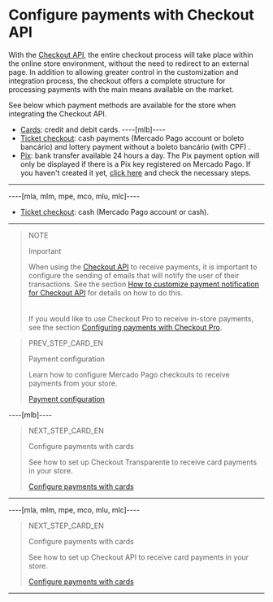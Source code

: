 # Configure payments with Checkout API

With the [Checkout API](/developers/en/guides/checkout-api/landing), the entire checkout process will take place within the online store environment, without the need to redirect to an external page. In addition to allowing greater control in the customization and integration process, the checkout offers a complete structure for processing payments with the main means available on the market.

See below which payment methods are available for the store when integrating the Checkout API.

* [Cards](/developers/en/docs/prestashop/payment-configuration/checkout-api/cards): credit and debit cards.
----[mlb]----
* [Ticket checkout](/developers/en/docs/prestashop/payment-configuration/checkout-api/ticket-checkout): cash payments (Mercado Pago account or boleto bancário) and lottery payment without a boleto bancário (with CPF) .
* [Pix](/developers/en/docs/prestashop/payment-configuration/checkout-api/pix): bank transfer available 24 hours a day. The Pix payment option will only be displayed if there is a Pix key registered on Mercado Pago. If you haven't created it yet, [click here](https://www.youtube.com/watch?v=60tApKYVnkA) and check the necessary steps.
------------
----[mla, mlm, mpe, mco, mlu, mlc]----
* [Ticket checkout](/developers/en/docs/prestashop/payment-configuration/checkout-api/ticket-checkout): cash (Mercado Pago account or cash).
------------

> NOTE
>
> Important
>
> When using the [Checkout API](/developers/en/guides/checkout-api/landing) to receive payments, it is important to configure the sending of emails that will notify the user of their transactions. See the section [How to customize payment notification for Checkout API](/developers/en/docs/prestashop/how-tos/email-customization) for details on how to do this. <br>
> </br> <br/>
> If you would like to use Checkout Pro to receive in-store payments, see the section [Configuring payments with Checkout Pro](/developers/en/docs/prestashop/payment-configuration/checkout-pro).

> PREV_STEP_CARD_EN
>
> Payment configuration
>
> Learn how to configure Mercado Pago checkouts to receive payments from your store.
>
> [Payment configuration](/developers/en/docs/prestashop/payment-configuration)

----[mlb]----
> NEXT_STEP_CARD_EN
>
> Configure payments with cards
>
> See how to set up Checkout Transparente to receive card payments in your store.
>
> [Configure payments with cards](/developers/en/docs/prestashop/payment-configuration/checkout-api/cards)
------------

----[mla, mlm, mpe, mco, mlu, mlc]----
> NEXT_STEP_CARD_EN
>
> Configure payments with cards
>
> See how to set up Checkout API to receive card payments in your store.
>
> [Configure payments with cards](/developers/en/docs/prestashop/payment-configuration/checkout-api/cards)
------------